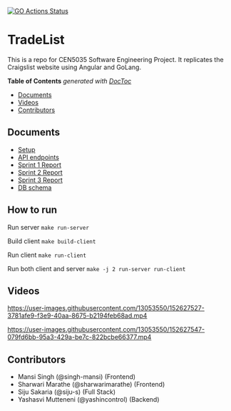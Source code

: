 [![GO Actions Status](https://github.com/siju-s/TradeList/workflows/Go/badge.svg)](https://github.com/siju-s/TradeList/actions)
# TradeList
This is a repo for CEN5035 Software Engineering Project. It replicates the Craigslist website using Angular and GoLang.

<!-- START doctoc generated TOC please keep comment here to allow auto update -->
<!-- DON'T EDIT THIS SECTION, INSTEAD RE-RUN doctoc TO UPDATE -->
**Table of Contents**  *generated with [DocToc](https://github.com/thlorenz/doctoc)*

- [Documents](#documents)
- [Videos](#videos)
- [Contributors](#contributors)

<!-- END doctoc generated TOC please keep comment here to allow auto update -->

## Documents

* [Setup](Docs/SETUP.md)  
* [API endpoints](Docs/API.md)
* [Sprint 1 Report](Demos/Sprint1/Sprint1.md)
* [Sprint 2 Report](Demos/Sprint2/Sprint2.md)
* [Sprint 3 Report](Demos/Sprint3/Sprint3.md)
* [DB schema](Demos/Sprint1/DB_schema.png)

## How to run

Run server `make run-server`

Build client `make build-client`

Run client `make run-client`

Run both client and server `make -j 2 run-server run-client`


## Videos



https://user-images.githubusercontent.com/13053550/152627527-3781afe9-f3e9-40aa-8675-b2194feb68ad.mp4



https://user-images.githubusercontent.com/13053550/152627547-079fd6bb-95a3-429a-be7c-822bcbe66377.mp4



## Contributors
* Mansi Singh (@singh-mansi) (Frontend)
* Sharwari Marathe (@sharwarimarathe) (Frontend)
* Siju Sakaria (@siju-s) (Full Stack)
* Yashasvi Mutteneni (@yashincontrol) (Backend)
